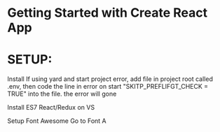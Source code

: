 # Getting Started with Create React App
# SETUP:
Install
If using yard and start project error, add file in project root called .env, then code the line in error on start "SKITP_PREFLIFGT_CHECK = TRUE" into the file. the error will gone

Install ES7 React/Redux on VS

Setup Font Awesome
Go to Font A
<link href="https://fonts.googleapis.com/css2?family=PT+Sans:wght@700&display=swap" rel="stylesheet">

 